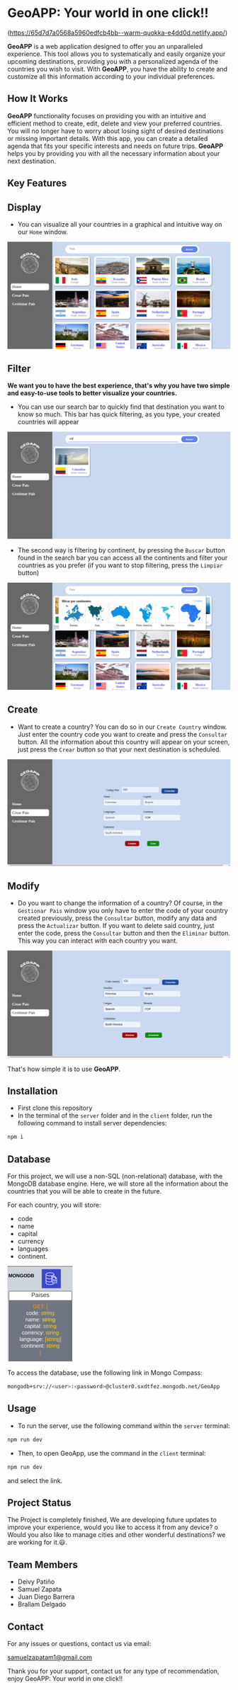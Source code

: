 # GeoAPP: Your world in one click!! 
(https://65d7d7a0568a5960edfcb4bb--warm-quokka-e4dd0d.netlify.app/)

**GeoAPP** is a web application designed to offer you an unparalleled experience. This tool allows you to systematically and easily organize your upcoming destinations, providing you with a personalized agenda of the countries you wish to visit. With **GeoAPP**, you have the ability to create and customize all this information according to your individual preferences.

## How It Works

**GeoAPP** functionality focuses on providing you with an intuitive and efficient method to create, edit, delete and view your preferred countries. You will no longer have to worry about losing sight of desired destinations or missing important details. With this app, you can create a detailed agenda that fits your specific interests and needs on future trips. **GeoAPP** helps you by providing you with all the necessary information about your next destination.

## Key Features

## Display
- You can visualize all your countries in a graphical and intuitive way on our `Home` window.

![alt text](client/src/assets/home.png)

## Filter

**We want you to have the best experience, that's why you have two simple and easy-to-use tools to better visualize your countries.**

- You can use our search bar to quickly find that destination you want to know so much. This bar has quick filtering, as you type, your created countries will appear

![alt text](client/src/assets/searchbar.png)

- The second way is filtering by continent, by pressing the `Buscar` button found in the search bar you can access all the continents and filter your countries as you prefer (if you want to stop filtering, press the `Limpiar` button)

![alt text](client/src/assets/continents.png)

## Create 

- Want to create a country? You can do so in our `Create Country` window. Just enter the country code you want to create and press the `Consultar` button. All the information about this country will appear on your screen, just press the `Crear` button so that your next destination is scheduled.

![alt text](client/src/assets/create.png)

## Modify

- Do you want to change the information of a country? Of course, in the `Gestionar Pais` window you only have to enter the code of your country created previously, press the `Consultar` button, modify any data and press the `Actualizar` button. If you want to delete said country, just enter the code, press the `Consultar` button and then the `Eliminar` button. This way you can interact with each country you want.

![alt text](client/src/assets/update.png)



That's how simple it is to use **GeoAPP**.

## Installation

- First clone this repository
- In the terminal of the `server` folder and in the `client` folder, run the following command to install server dependencies:
```bash
npm i
```
## Database
For this project, we will use a non-SQL (non-relational) database, with the MongoDB database engine. Here, we will store all the information about the countries that you will be able to create in the future.

For each country, you will store:
- code
- name
- capital
- currency
- languages
- continent.

![Alt text](<images/Captura desde 2024-01-17 20-47-46.png>)

To access the database, use the following link in Mongo Compass:
```bash
mongodb+srv://<user>:<password>@cluster0.sxdtfez.mongodb.net/GeoApp

```
## Usage
- To run the server, use the following command within the `server` terminal:
```bash
npm run dev
```
- Then, to open GeoApp, use the command in the `client` terminal:
```bash
npm run dev
```
and select the link.



## Project Status
The Project is completely finished, We are developing future updates to improve your experience, would you like to access it from any device? o Would you also like to manage cities and other wonderful destinations? we are working for it.😃.
## Team Members
- Deivy Patiño
- Samuel Zapata
- Juan Diego Barrera
- Brallam Delgado

## Contact
For any issues or questions, contact us via email:

samuelzapatam1@gmail.com

Thank you for your support, contact us for any type of recommendation, enjoy  GeoAPP: Your world in one click!!



